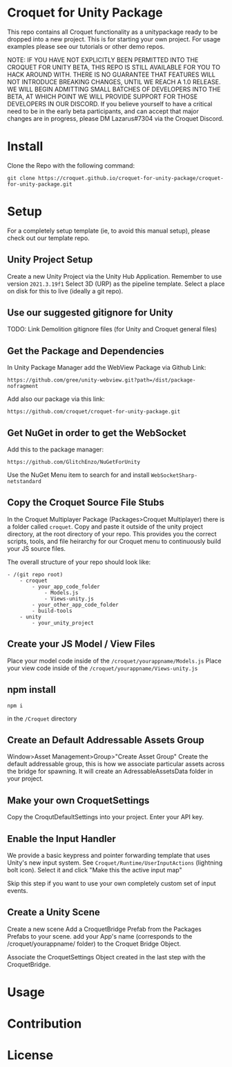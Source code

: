 # Croquet for Unity Package

This repo contains all Croquet functionality as a unitypackage ready to be dropped into a new project. This is for starting your own project. For usage examples please see our tutorials or other demo repos. 

NOTE: IF YOU HAVE NOT EXPLICITLY BEEN PERMITTED INTO THE CROQUET FOR UNITY BETA, THIS REPO IS STILL AVAILABLE FOR YOU TO HACK AROUND WITH. THERE IS NO GUARANTEE THAT FEATURES WILL NOT INTRODUCE BREAKING CHANGES, UNTIL WE REACH A 1.0 RELEASE. WE WILL BEGIN ADMITTING SMALL BATCHES OF DEVELOPERS INTO THE BETA, AT WHICH POINT WE WILL PROVIDE SUPPORT FOR THOSE DEVELOPERS IN OUR DISCORD. 
If you believe yourself to have a critical need to be in the early beta participants, and can accept that major changes are in progress, please DM Lazarus#7304 via the Croquet Discord.


# Install
Clone the Repo with the following command:
```
git clone https://croquet.github.io/croquet-for-unity-package/croquet-for-unity-package.git
```

# Setup
For a completely setup template (ie, to avoid this manual setup), please check out our template repo.

## Unity Project Setup
Create a new Unity Project via the Unity Hub Application.
Remember to use version `2021.3.19f1`
Select 3D (URP) as the pipeline template.
Select a place on disk for this to live (ideally a git repo).

## Use our suggested gitignore for Unity
TODO: Link Demolition gitignore files (for Unity and Croquet general files)

## Get the Package and Dependencies
In Unity Package Manager add the WebView Package via Github Link:
```
https://github.com/gree/unity-webview.git?path=/dist/package-nofragment
```

Add also our package via this link:
```
https://github.com/croquet/croquet-for-unity-package.git
```

## Get NuGet in order to get the WebSocket
Add this to the package manager:
```
https://github.com/GlitchEnzo/NuGetForUnity
```
Use the NuGet Menu item to search for and install `WebSocketSharp-netstandard`

## Copy the Croquet Source File Stubs
In the Croquet Multiplayer Package (Packages>Croquet Multiplayer) there is a folder called `croquet`.
Copy and paste it outside of the unity project directory, at the root directory of your repo.
This provides you the correct scripts, tools, and file heirarchy for our Croquet menu to continuously build your JS source files.

The overall structure of your repo should look like:
```
- /(git repo root)
    - croquet
        - your_app_code_folder
            - Models.js
            - Views-unity.js
        - your_other_app_code_folder
        - build-tools
    - unity
        - your_unity_project
```

## Create your JS Model / View Files
Place your model code inside of the `/croquet/yourappname/Models.js`
Place your view code inside of the `/croquet/yourappname/Views-unity.js`


## npm install 
```
npm i
``` 
in the `/Croquet` directory

## Create an Default Addressable Assets Group
Window>Asset Management>Group>"Create Asset Group"
Create the default addressable group, this is how we associate particular assets across the bridge for spawning.
It will create an AdressableAssetsData folder in your project.

## Make your own CroquetSettings
Copy the CroqutDefaultSettings into your project.
Enter your API key.

## Enable the Input Handler
We provide a basic keypress and pointer forwarding template that uses Unity's new input system.
See `Croquet/Runtime/UserInputActions` (lightning bolt icon).
Select it and click "Make this the active input map"

Skip this step if you want to use your own completely custom set of input events.


## Create a Unity Scene

Create a new scene
Add a CroquetBridge Prefab from the Packages Prefabs to your scene.
add your App's name (corresponds to the /croquet/yourappname/ folder) to the Croquet Bridge Object.

Associate the CroquetSettings Object created in the last step with the CroquetBridge.


# Usage


# Contribution


# License

